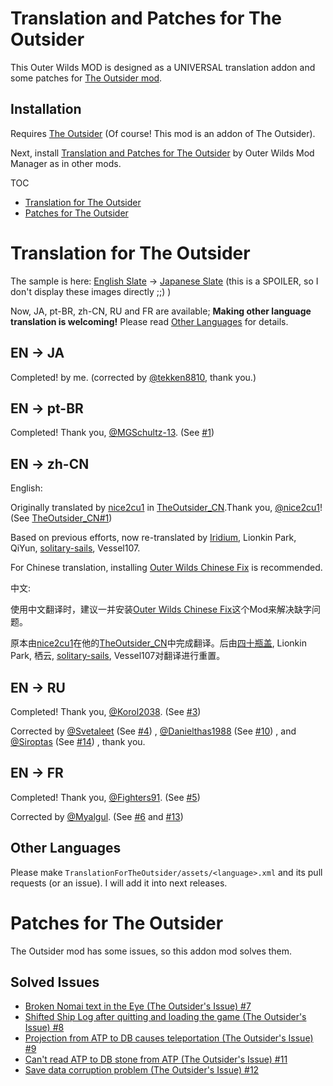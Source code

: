 # Translation and Patches for The Outsider

This Outer Wilds MOD is designed as a UNIVERSAL translation addon and some patches for [The Outsider mod](https://outerwildsmods.com/mods/theoutsider/).

## Installation

Requires [The Outsider](https://outerwildsmods.com/mods/theoutsider/) (Of course! This mod is an addon of The Outsider).

Next, install [Translation and Patches for The Outsider](https://outerwildsmods.com/mods/translationandpatchesfortheoutsider/) by Outer Wilds Mod Manager as in other mods.

TOC  
* [Translation for The Outsider](#translation-for-the-outsider)
* [Patches for The Outsider](#patches-for-the-outsider)

# Translation for The Outsider

The sample is here: [English Slate](fig/screenshot_slate_english.png) -> [Japanese Slate](fig/screenshot_slate_japanese.png) (this is a SPOILER, so I don't display these images directly ;;) )

Now, JA, pt-BR, zh-CN, RU and FR are available;
**Making other language translation is welcoming!** Please read [Other Languages](#other-languages) for details.

## EN -> JA

Completed! by me. (corrected by [@tekken8810](https://twitter.com/tekken8810), thank you.)

## EN -> pt-BR

Completed! Thank you, [@MGSchultz-13](https://github.com/MGSchultz-13). (See [#1](https://github.com/TRSasasusu/TranslationForTheOutsider/issues/1))

## EN -> zh-CN

English:

Originally translated by [nice2cu1](https://github.com/nice2cu1) in [TheOutsider_CN](https://github.com/nice2cu1/TheOutsider_CN).Thank you, [@nice2cu1](https://github.com/nice2cu1)! (See [TheOutsider_CN#1](https://github.com/nice2cu1/TheOutsider_CN/issues/1))

Based on previous efforts, now re-translated by [Iridium](https://space.bilibili.com/7834690),  Lionkin Park,  QiYun,  [solitary-sails](https://github.com/solitary-sails),  Vessel107.

For Chinese translation, installing [Outer Wilds Chinese Fix](https://outerwildsmods.com/mods/outerwildschinesefix/) is recommended.

中文:

使用中文翻译时，建议一并安装[Outer Wilds Chinese Fix](https://outerwildsmods.com/mods/outerwildschinesefix/)这个Mod来解决缺字问题。

原本由[nice2cu1](https://github.com/nice2cu1)在他的[TheOutsider_CN](https://github.com/nice2cu1/TheOutsider_CN)中完成翻译。后由[四十瓶盖](https://space.bilibili.com/7834690), Lionkin Park, 栖云, [solitary-sails](https://github.com/solitary-sails), Vessel107对翻译进行重置。


## EN -> RU

Completed! Thank you, [@Korol2038](https://github.com/Korol2038). (See [#3](https://github.com/TRSasasusu/TranslationForTheOutsider/issues/3))

Corrected by [@Svetaleet](https://github.com/Svetaleet) (See [#4](https://github.com/TRSasasusu/TranslationForTheOutsider/issues/4))
, [@Danielthas1988](https://github.com/Danielthas1988) (See [#10](https://github.com/TRSasasusu/TranslationForTheOutsider/issues/10))
, and [@Siroptas](https://github.com/Siroptas) (See [#14](https://github.com/TRSasasusu/TranslationForTheOutsider/issues/14))
, thank you.

## EN -> FR

Completed! Thank you, [@Fighters91](https://github.com/Fighters91). (See [#5](https://github.com/TRSasasusu/TranslationForTheOutsider/pull/5))

Corrected by [@Myalgul](https://github.com/Myalgul). (See [#6](https://github.com/TRSasasusu/TranslationForTheOutsider/pull/6) and [#13](https://github.com/TRSasasusu/TranslationForTheOutsider/pull/13))

## Other Languages

Please make `TranslationForTheOutsider/assets/<language>.xml` and its pull requests (or an issue). I will add it into next releases.

# Patches for The Outsider

The Outsider mod has some issues, so this addon mod solves them.

## Solved Issues

* [Broken Nomai text in the Eye (The Outsider's Issue) #7](https://github.com/TRSasasusu/TranslationForTheOutsider/issues/7)
* [Shifted Ship Log after quitting and loading the game (The Outsider's Issue) #8](https://github.com/TRSasasusu/TranslationForTheOutsider/issues/8)
* [Projection from ATP to DB causes teleportation (The Outsider's Issue) #9](https://github.com/TRSasasusu/TranslationForTheOutsider/issues/9)
* [Can't read ATP to DB stone from ATP (The Outsider's Issue) #11](https://github.com/TRSasasusu/TranslationForTheOutsider/issues/11)
* [Save data corruption problem (The Outsider's Issue) #12](https://github.com/TRSasasusu/TranslationForTheOutsider/issues/12)
